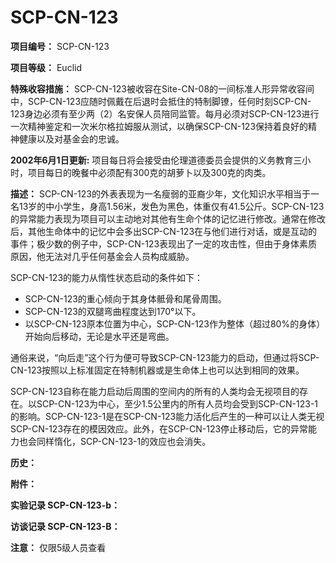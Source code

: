 # SCP-CN-123


**项目编号：** SCP-CN-123

**项目等级：** Euclid

**特殊收容措施：** SCP-CN-123被收容在Site-CN-08的一间标准人形异常收容间中，SCP-CN-123应随时佩戴在后退时会抵住的特制脚镣，任何时刻SCP-CN-123身边必须有至少两（2）名安保人员陪同监管。每月必须对SCP-CN-123进行一次精神鉴定和一次米尔格拉姆服从测试，以确保SCP-CN-123保持着良好的精神健康以及对基金会的忠诚。

**2002年6月1日更新:** 项目每日将会接受由伦理道德委员会提供的义务教育三小时，项目每日的晚餐中必须配有300克的胡萝卜以及300克的肉类。

**描述：** SCP-CN-123的外表表现为一名瘦弱的亚裔少年，文化知识水平相当于一名13岁的中小学生，身高1.56米，发色为黑色，体重仅有41.5公斤。SCP-CN-123的异常能力表现为项目可以主动地对其他有生命个体的记忆进行修改。通常在修改后，其他生命体中的记忆中会多出SCP-CN-123在与他们进行对话，或是互动的事件；极少数的例子中，SCP-CN-123表现出了一定的攻击性，但由于身体素质原因，他无法对几乎任何基金会人员构成威胁。

SCP-CN-123的能力从惰性状态启动的条件如下：

- SCP-CN-123的重心倾向于其身体骶骨和尾骨周围。
- SCP-CN-123的双腿弯曲程度达到170°以下。
- 以SCP-CN-123原本位置为中心，SCP-CN-123作为整体（超过80%的身体）开始向后移动，无论是水平还是弯曲。

通俗来说，“向后走”这个行为便可导致SCP-CN-123能力的启动，但通过将SCP-CN-123按照以上标准固定在特制机器或是生命体上也可以达到相同的效果。

SCP-CN-123自称在能力启动后周围的空间内的所有的人类均会无视项目的存在。以SCP-CN-123为中心，至少1.5公里内的所有人员均会受到SCP-CN-123-1的影响。SCP-CN-123-1是在SCP-CN-123能力活化后产生的一种可以让人类无视SCP-CN-123存在的模因效应。此外，在SCP-CN-123停止移动后，它的异常能力也会同样惰化，SCP-CN-123-1的效应也会消失。


**历史：** 


**附件：** 

**实验记录 SCP-CN-123-b：** 


**访谈记录 SCP-CN-123-B：** 


**注意：** 仅限5级人员查看



